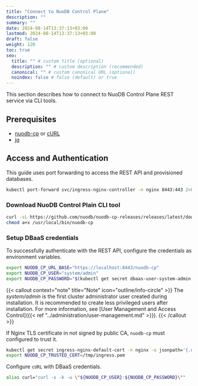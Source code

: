 ```yaml
---
title: "Connect to NuoDB Control Plane"
description: ""
summary: ""
date: 2024-08-14T13:37:13+03:00
lastmod: 2024-08-14T13:37:13+03:00
draft: false
weight: 120
toc: true
seo:
  title: "" # custom title (optional)
  description: "" # custom description (recommended)
  canonical: "" # custom canonical URL (optional)
  noindex: false # false (default) or true
---
```


This section describes how to connect to NuoDB Control Plane REST service via CLI tools.

## Prerequisites

- [nuodb-cp](https://github.com/nuodb/nuodb-cp-releases/releases/latest/download/nuodb-cp) or [cURL](https://curl.se/download.html)
- [jq](https://jqlang.github.io/jq/download/)

## Access and Authentication

This guide uses port forwarding to access the REST API and provisioned databases.

```sh
kubectl port-forward svc/ingress-nginx-controller -n nginx 8443:443 2>&1 >/dev/null &
```

### Download NuoDB Control Plain CLI tool

```sh
curl -sL https://github.com/nuodb/nuodb-cp-releases/releases/latest/download/nuodb-cp -o /usr/local/bin/nuodb-cp
chmod a+x /usr/local/bin/nuodb-cp
```

### Setup DBaaS credentials

To successfully authenticate with the REST API, configure the credentials as environment variables.

```sh
export NUODB_CP_URL_BASE="https://localhost:8443/nuodb-cp"
export NUODB_CP_USER="system/admin"
export NUODB_CP_PASSWORD="$(kubectl get secret dbaas-user-system-admin -n nuodb-cp-system -o jsonpath='{.data.password}' | base64 -d)"
```

{{< callout context="note" title="Note" icon="outline/info-circle" >}}
The *system/admin* is the first cluster administrator user created during installation.
It is recommended to create less privileged users after installation.
For more information, see [User Management and Access Control]({{< ref "../administration/user-management.md" >}}).
{{< /callout >}}

If Nginx TLS certificate in not signed by public CA, `nuodb-cp` must configured to trust it.

```sh
kubectl get secret ingress-nginx-default-cert -n nginx -o jsonpath='{.data.ca\.crt}' | base64 -d > /tmp/ingress.pem
export NUODB_CP_TRUSTED_CERT=/tmp/ingress.pem
```

Configure `cURL` with DBaaS credentials.

```sh
alias curl="curl -s -k -u \"${NUODB_CP_USER}:${NUODB_CP_PASSWORD}\""
```
